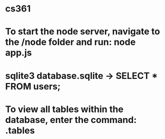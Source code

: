 # cs361

# To start the node server, navigate to the /node folder and run: node app.js

# sqlite3 database.sqlite -> SELECT * FROM users;

# To view all tables within the database, enter the command: .tables